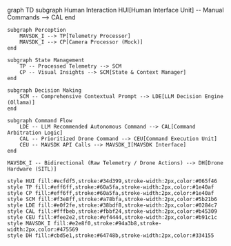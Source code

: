 graph TD
    subgraph Human Interaction
        HUI[Human Interface Unit] -- Manual Commands --> CAL
    end

    subgraph Perception
        MAVSDK_I --> TP[Telemetry Processor]
        MAVSDK_I --> CP[Camera Processor (Mock)]
    end

    subgraph State Management
        TP -- Processed Telemetry --> SCM
        CP -- Visual Insights --> SCM[State & Context Manager]
    end

    subgraph Decision Making
        SCM -- Comprehensive Contextual Prompt --> LDE[LLM Decision Engine (Ollama)]
    end

    subgraph Command Flow
        LDE -- LLM Recommended Autonomous Command --> CAL[Command Arbitration Logic]
        CAL -- Prioritized Drone Command --> CEU[Command Execution Unit]
        CEU -- MAVSDK API Calls --> MAVSDK_I[MAVSDK Interface]
    end

    MAVSDK_I -- Bidirectional (Raw Telemetry / Drone Actions) --> DH[Drone Hardware (SITL)]

    style HUI fill:#ecfdf5,stroke:#34d399,stroke-width:2px,color:#065f46
    style TP fill:#eff6ff,stroke:#60a5fa,stroke-width:2px,color:#1e40af
    style CP fill:#eff6ff,stroke:#60a5fa,stroke-width:2px,color:#1e40af
    style SCM fill:#f3e8ff,stroke:#a78bfa,stroke-width:2px,color:#5b21b6
    style LDE fill:#e0f2fe,stroke:#38bdf8,stroke-width:2px,color:#0284c7
    style CAL fill:#fffbeb,stroke:#fbbf24,stroke-width:2px,color:#b45309
    style CEU fill:#fee2e2,stroke:#ef4444,stroke-width:2px,color:#b91c1c
    style MAVSDK_I fill:#e2e8f0,stroke:#94a3b8,stroke-width:2px,color:#475569
    style DH fill:#cbd5e1,stroke:#64748b,stroke-width:2px,color:#334155
